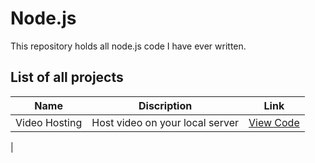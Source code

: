 # Node.js
This repository holds all node.js code I have ever written.

## List of all projects 

| Name | Discription | Link |
|----------|----------|----------|
| Video Hosting | Host video on your local server | [View Code](./VideoHosting/)
 |
